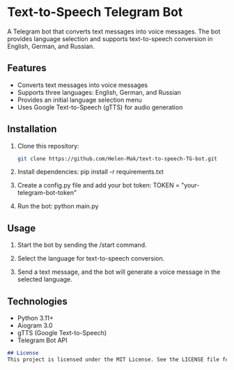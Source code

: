 # Text-to-Speech Telegram Bot  

A Telegram bot that converts text messages into voice messages. The bot provides language selection and supports text-to-speech conversion in English, German, and Russian.  

## Features  
- Converts text messages into voice messages  
- Supports three languages: English, German, and Russian  
- Provides an initial language selection menu  
- Uses Google Text-to-Speech (gTTS) for audio generation  

## Installation  
1. Clone this repository:  
   ```bash
   git clone https://github.com/Helen-Mak/text-to-speech-TG-bot.git

2. Install dependencies:
    pip install -r requirements.txt

3. Create a config.py file and add your bot token:
    TOKEN = "your-telegram-bot-token"

4. Run the bot:
    python main.py

## Usage

1. Start the bot by sending the /start command.

2. Select the language for text-to-speech conversion.

3. Send a text message, and the bot will generate a voice message in the selected language.

## Technologies
- Python 3.11+
- Aiogram 3.0
- gTTS (Google Text-to-Speech)
- Telegram Bot API

```md
## License  
This project is licensed under the MIT License. See the LICENSE file for details. 